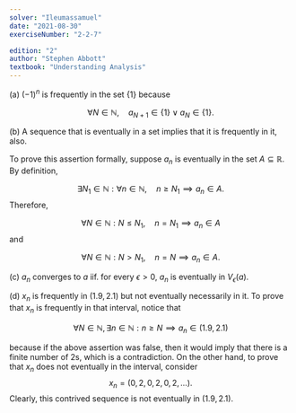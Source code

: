 ```yaml
---
solver: "Ileumassamuel"
date: "2021-08-30"
exerciseNumber: "2-2-7"

edition: "2"
author: "Stephen Abbott"
textbook: "Understanding Analysis"
---
```


(a) $(-1)^{n}$ is frequently in the set $\{1\}$ because

$$
\forall N \in \mathbb{N}, \quad a_{N + 1} \in \{1\} \vee a_{N} \in
\{ 1\}.
$$


(b) A sequence that is eventually in a set implies that it is frequently
in it, also.

To prove this assertion formally, suppose $a_{n}$ is eventually in
the set $A \subseteq \mathbb{R}$. By definition,

$$
\exists N_{1} \in \mathbb{N}: \forall n \in \mathbb{N}, \quad n \geq N_1
\implies a_{n} \in A.
$$
Therefore,

$$
\forall N \in \mathbb{N}: N \leq N_1, \quad n = N_{1} \implies a_{n}
\in A
$$
and

$$
\forall N \in \mathbb{N}: N > N_1, \quad n = N \implies a_{n}
\in A.
$$


(c) $a_{n}$ converges to $a$ iif. for every $\epsilon > 0$, $a_{n}$ is
eventually in $V_{\epsilon}(a)$.

(d) $x_{n}$ is frequently in $(1.9, 2.1)$ but not eventually necessarily
in it. To prove that $x_{n}$ is frequently in that interval, notice
that

$$
\forall  N \in \mathbb{N}, \exists n \in \mathbb{N}: n \geq N \implies a_{n} \in (1.9, 2.1)
$$

because if the above assertion was false, then it would imply that
there is a finite number of 2s, which is a contradiction. On the
other hand, to prove that $x_{n}$ does not eventually in the
interval, consider 
$$
x_{n} = (0, 2, 0, 2, 0, 2, \dots).
$$
Clearly,
this contrived sequence is not eventually in $(1.9,
2.1)$.
